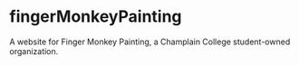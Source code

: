 # fingerMonkeyPainting
A website for Finger Monkey Painting, a Champlain College student-owned organization.
